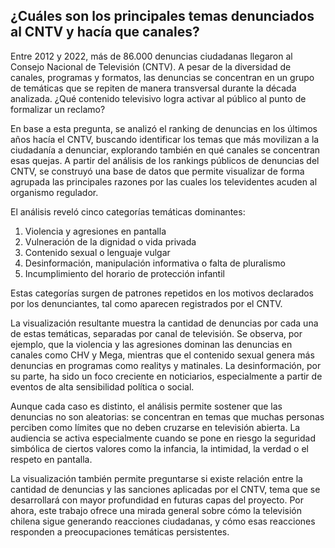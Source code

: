 ## ¿Cuáles son los principales temas denunciados al CNTV y hacía que canales?

Entre 2012 y 2022, más de 86.000 denuncias ciudadanas llegaron al Consejo Nacional de Televisión (CNTV). A pesar de la diversidad de canales, programas y formatos, las denuncias se concentran en un grupo de temáticas que se repiten de manera transversal durante la década analizada. ¿Qué contenido televisivo logra activar al público al punto de formalizar un reclamo?

 En base a esta pregunta, se analizó el ranking de denuncias en los últimos años hacía el CNTV, buscando identificar los temas que más movilizan a la ciudadanía a denunciar, explorando también en qué canales se concentran esas quejas. A partir del análisis de los rankings públicos de denuncias del CNTV, se construyó una base de datos que permite visualizar de forma agrupada las principales razones por las cuales los televidentes acuden al organismo regulador.

El análisis reveló cinco categorías temáticas dominantes:

1. Violencia y agresiones en pantalla  
2. Vulneración de la dignidad o vida privada  
3. Contenido sexual o lenguaje vulgar  
4. Desinformación, manipulación informativa o falta de pluralismo  
5. Incumplimiento del horario de protección infantil

Estas categorías surgen de patrones repetidos en los motivos declarados por los denunciantes, tal como aparecen registrados por el CNTV.

La visualización resultante muestra la cantidad de denuncias por cada una de estas temáticas, separadas por canal de televisión. Se observa, por ejemplo, que la violencia y las agresiones dominan las denuncias en canales como CHV y Mega, mientras que el contenido sexual genera más denuncias en programas como realitys y matinales. La desinformación, por su parte, ha sido un foco creciente en noticiarios, especialmente a partir de eventos de alta sensibilidad política o social.

Aunque cada caso es distinto, el análisis permite sostener que las denuncias no son aleatorias: se concentran en temas que muchas personas perciben como límites que no deben cruzarse en televisión abierta. La audiencia se activa especialmente cuando se pone en riesgo la seguridad simbólica de ciertos valores como la infancia, la intimidad, la verdad o el respeto en pantalla.

La visualización también permite preguntarse si existe relación entre la cantidad de denuncias y las sanciones aplicadas por el CNTV, tema que se desarrollará con mayor profundidad en futuras capas del proyecto. Por ahora, este trabajo ofrece una mirada general sobre cómo la televisión chilena sigue generando reacciones ciudadanas, y cómo esas reacciones responden a preocupaciones temáticas persistentes.


